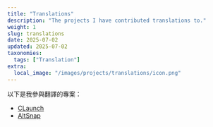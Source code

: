 ```yaml
---
title: "Translations"
description: "The projects I have contributed translations to."
weight: 1
slug: translations
date: 2025-07-02
updated: 2025-07-02
taxonomies:
  tags: ["Translation"]
extra:
  local_image: "/images/projects/translations/icon.png"
---
```


以下是我參與翻譯的專案：

- [CLaunch](https://github.com/pyonky/CLaunch-Languages/commits?author=undecV)
- [AltSnap](https://github.com/RamonUnch/AltSnap/commits?author=undecV)
